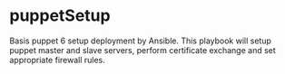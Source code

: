 # puppetSetup
Basis puppet 6 setup deployment by Ansible.
This playbook will setup puppet master and slave servers, perform certificate exchange and set appropriate firewall rules.
